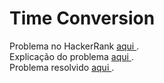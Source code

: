 # Time Conversion

Problema no HackerRank <a href="https://www.hackerrank.com/challenges/time-conversion/problem"> aqui </a>.
</br>
Explicação do problema <a href="./Problem.pdf"> aqui </a>.
</br>
Problema resolvido <a href="./submission.js"> aqui </a>.